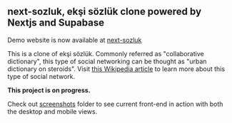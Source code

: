 ## next-sozluk, ekşi sözlük clone powered by Nextjs and Supabase

Demo website is now available at [next-sozluk](https://next-sozluk-sepia.vercel.app/)

This is a clone of ekşi sözlük. Commonly referred as "collaborative dictionary",
this type of social networking can be thought as "urban dictionary on steroids". Visit
[this Wikipedia article](https://en.wikipedia.org/wiki/Ek%C5%9Fi_S%C3%B6zl%C3%BCk) to learn more about
this type of social network.


**This project is on progress.**


Check out [screenshots](screenshots) folder to see current front-end in action with both the desktop and mobile views.
